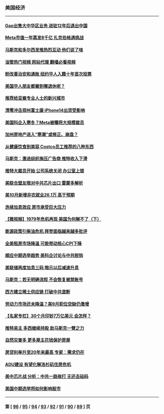 ### 美国经济
---
#### [Gap出售大中华区业务 进驻12年后退出中国](../../pages/ncid1078158/n13862077.md?11092045) 
#### [Meta市值一年蒸发8千亿 扎克伯格遇挑战](../../pages/ncid1078158/n13861336.md?11092045) 
#### [马斯克和多尔西发推热烈互动 他们说了啥](../../pages/ncid1078158/n13861270.md?11092045) 
#### [油管热门视频 网站代理 翻墙必看视频](http://150.230.27.170:81/youtube.html?11092045)
#### [盼改善治安和通胀  纽约华人入籍十年首次投票](../../pages/ncid1078158/n13860904.md?11092045) 
#### [美国华人朋友都搬到哪退休呢？](../../pages/ncid1078158/n13860819.md?11092045) 
#### [推荐给亚裔专业人士的新兴城市](../../pages/ncid1078158/n13860789.md?11092045) 
#### [清零冲击郑州富士康 iPhone14出货受影响](../../pages/ncid1078158/n13860720.md?11092045) 
#### [美国科企入寒冬？Meta被曝将大规模裁员](../../pages/ncid1078158/n13860702.md?11092045) 
#### [加州房地产进入“寒潮”或修正、崩盘？](../../pages/ncid1078158/n13860681.md?11092045) 
#### [从健康饮食到美容 Costco员工推荐的八种东西](../../pages/ncid1078158/n13860209.md?11092045) 
#### [马斯克：激进组织施压广告商 推特收入下滑](../../pages/ncid1078158/n13859705.md?11092045) 
#### [推特大裁员开始 公司系统关闭 办公室上锁](../../pages/ncid1078158/n13859659.md?11092045) 
#### [美联合盟友限对中共芯片出口 雷蒙多解析](../../pages/ncid1078158/n13859663.md?11092045) 
#### [美10月新增非农就业26.1万 高于预期](../../pages/ncid1078158/n13859610.md?11092045) 
#### [连续加息效应 房市承受巨大压力](../../pages/ncid1078158/n13859163.md?11092045) 
#### [【微视频】1979年危机再现 美国为何解不了（下）](../../pages/ncid1078158/n13858870.md?11092045) 
#### [能源政策引柴油危机 拜登面临越来越多批评](../../pages/ncid1078158/n13858261.md?11092045) 
#### [全美租房市场降温 可能带动核心CPI下降](../../pages/ncid1078158/n13858257.md?11092045) 
#### [顺应中期选举趋势 美科企讨论与中共脱钩](../../pages/ncid1078158/n13858233.md?11092045) 
#### [美联储再度加息三码 暗示以后减速升息](../../pages/ncid1078158/n13858133.md?11092045) 
#### [马斯克：若无明确流程 不会恢复被禁账号](../../pages/ncid1078158/n13858103.md?11092045) 
#### [西方建立稀土供应链 打破中共垄断](../../pages/ncid1078158/n13857670.md?11092045) 
#### [劳动力市场还未降温？美9月职位空缺仍激增](../../pages/ncid1078158/n13857385.md?11092045) 
#### [【名家专栏】30个月印钞7万亿美元 会怎样？](../../pages/ncid1078158/n13857173.md?11092045) 
#### [推特易主 多西继续持股 助马斯克一臂之力](../../pages/ncid1078158/n13857318.md?11092045) 
#### [自然灾害多 更多屋主花钱保护房屋](../../pages/ncid1078158/n13857280.md?11092045) 
#### [房贷利率升至20年来最高 专家：需求仍在](../../pages/ncid1078158/n13857277.md?11092045) 
#### [ADU建设 有望化解洛杉矶住房危机](../../pages/ncid1078158/n13856938.md?11092045) 
#### [美中芯片战 分析：中共一路挨打 无还击砝码](../../pages/ncid1078158/n13856640.md?11092045) 
#### [美国中期选举将如何影响股市](../../pages/ncid1078158/n13856652.md?11092045) 

---
#### 第 [ [96](./96.md?11092045) / [95](./95.md?11092045) / [94](./94.md?11092045) / [93](./93.md?11092045) / [92](./92.md?11092045) / [91](./91.md?11092045) / [90](./90.md?11092045) / [89](./89.md?11092045) ] 页
